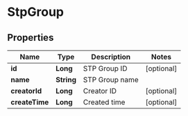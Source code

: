 
# StpGroup

## Properties

Name | Type | Description | Notes
------------ | ------------- | ------------- | -------------
**id** | **Long** | STP Group ID |  [optional]
**name** | **String** | STP Group name | 
**creatorId** | **Long** | Creator ID |  [optional]
**createTime** | **Long** | Created time |  [optional]

